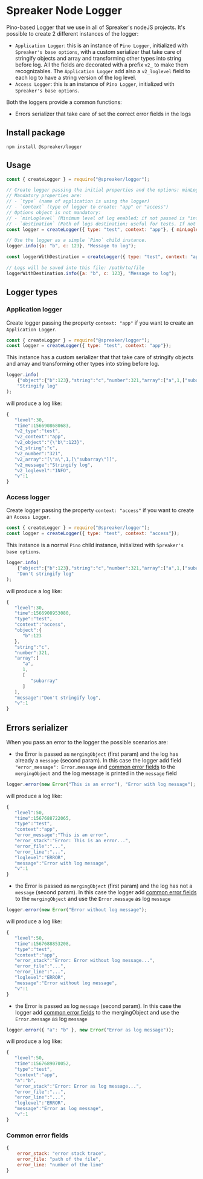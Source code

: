 # Spreaker Node Logger

Pino-based Logger that we use in all of Spreaker's nodeJS projects. 
It's possible to create 2 different instances of the logger:

- `Application Logger`: this is an instance of `Pino Logger`, initialized with `Spreaker's base options`, with a custom serializer that take care of stringify objects and array and transforming other types into string before log. All the fields are decorated with a prefix `v2_` to make them recognizables. The `Application Logger` add also a `v2_loglevel` field to each log to have a string version of the log level.
- `Access Logger`: this is an instance of `Pino Logger`, initialized with `Spreaker's base options`.

Both the loggers provide a common functions:
- Errors serializer that take care of set the correct error fields in the logs


## Install package

`npm install @spreaker/logger`


## Usage

```js
const { createLogger } = require("@spreaker/logger");

// Create logger passing the initial properties and the options: minLoglevel and destination. 
// Mandatory properties are: 
// - `type` (name of application is using the logger)
// - `context` (type of logger to create: "app" or "access")
// Options object is not mandatory:
// - `minLoglevel` (Minimum level of log enabled; if not passed is "info")
// - `destination` (Path of logs destination; useful for tests. If not passed STDOUT is the default one)
const logger = createLogger({ type: "test", context: "app"}, { minLoglevel: "info" });

// Use the logger as a simple `Pino` child instance.
logger.info({a: "b", c: 123}, "Message to log");

const loggerWithDestination = createLogger({ type: "test", context: "app"}, { destination: "/path/to/file" });

// Logs will be saved into this file: /path/to/file
loggerWithDestination.info({a: "b", c: 123}, "Message to log");
```

## Logger types

### Application logger
Create logger passing the property `context: "app"` if you want to create an `Application Logger`.
```js
const { createLogger } = require("@spreaker/logger");
const logger = createLogger({ type: "test", context: "app"});
```

This instance has a custom serializer that that take care of stringify objects and array and transforming other types into string before log.
```js
logger.info(
    {"object":{"b":123},"string":"c","number":321,"array":["a",1,["subarray"]]}, 
    "Stringify log"
);
```
will produce a log like:
```js
{ 
   "level":30,
   "time":1566908680683,
   "v2_type":"test",
   "v2_context":"app",
   "v2_object":"{\"b\":123}",
   "v2_string":"c",
   "v2_number":"321",
   "v2_array":"[\"a\",1,[\"subarray\"]]",
   "v2_message":"Stringify log",
   "v2_loglevel":"INFO",
   "v":1
}
```

### Access logger
Create logger passing the property `context: "access"` if you want to create an `Access Logger`.
```js
const { createLogger } = require("@spreaker/logger");
const logger = createLogger({ type: "test", context: "access"});
```

This instance is a normal `Pino` child instance, initialized with `Spreaker's base options`.
```js
logger.info(
    {"object":{"b":123},"string":"c","number":321,"array":["a",1,["subarray"]]}, 
    "Don't stringify log"
);
```
will produce a log like:
```js
{
   "level":30,
   "time":1566908953080,
   "type":"test",
   "context":"access",
   "object":{
      "b":123
   },
   "string":"c",
   "number":321,
   "array":[
      "a",
      1,
      [
         "subarray"
      ]
   ],
   "message":"Don't stringify log",
   "v":1
}
```

## Errors serializer
When you pass an error to the logger the possible scenarios are:

- the Error is passed as `mergingObject` (first param) and the log has already a `message` (second param). In this case the logger add field `"error_message": Error.message` and [common error fields](#common-error-fields) to the `mergingObject` and the log message is printed in the `message` field
```js
logger.error(new Error("This is an error"), "Error with log message");
```
will produce a log like:
```js
{
   "level":50,
   "time":1567688722065,
   "type":"test",
   "context":"app",
   "error_message":"This is an error",
   "error_stack":"Error: This is an error...",
   "error_file":"...",
   "error_line":"...",
   "loglevel":"ERROR",
   "message":"Error with log message",
   "v":1
}
```

- the Error is passed as `mergingObject` (first param) and the log has not a `message` (second param). In this case the logger add [common error fields](#common-error-fields) to the `mergingObject` and use the `Error.message` as log `message`
```js
logger.error(new Error("Error without log message");
```
will produce a log like:
```js
{
   "level":50,
   "time":1567688853208,
   "type":"test",
   "context":"app",
   "error_stack":"Error: Error without log message...",
   "error_file":"...",
   "error_line":"...",
   "loglevel":"ERROR",
   "message":"Error without log message",
   "v":1
}
```


- the Error is passed as log `message` (second param). In this case the logger add [common error fields](#common-error-fields) to the mergingObject and use the `Error.message` as log `message`
```js
logger.error({ "a": "b" }, new Error("Error as log message"));
```
will produce a log like:
```js
{
   "level":50,
   "time":1567689070052,
   "type":"test",
   "context":"app",
   "a":"b",
   "error_stack":"Error: Error as log message...",
   "error_file":"...",
   "error_line":"...",
   "loglevel":"ERROR",
   "message":"Error as log message",
   "v":1
}
```

### Common error fields
```js
{
    error_stack: "error stack trace",
    error_file: "path of the file",
    error_line: "number of the line"
}
```


